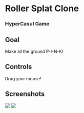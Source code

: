 # Roller Splat Clone

<h3> HyperCasul Game </h3> 

## Goal
Make all the ground P-I-N-K!

## Controls
Drag your mouse!

## Screenshots

<p float="left">
  <img src="https://user-images.githubusercontent.com/72252419/212223635-cc79b6ae-59af-4c62-9b54-341a985bb83e.png" wspace="20"/>
  <img src="https://user-images.githubusercontent.com/72252419/212223698-65ca56dd-f599-4d9e-982a-1bbe5fda32c9.png" wspace="20"/> 
</p>
